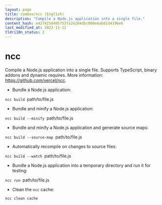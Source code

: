 ```yaml
---
layout: page
title: common/ncc (English)
description: "Compile a Node.js application into a single file."
content_hash: e427425d405753fa2e204dbc008e6ab81d4196e6
last_modified_at: 2023-11-12
tldri18n_status: 2
---
```

# ncc

Compile a Node.js application into a single file.
Supports TypeScript, binary addons and dynamic requires.
More information: <https://github.com/vercel/ncc>.

- Bundle a Node.js application:

`ncc build `<span class="tldr-var badge badge-pill bg-dark-lm bg-white-dm text-white-lm text-dark-dm font-weight-bold">path/to/file.js</span>

- Bundle and minify a Node.js application:

`ncc build --minify `<span class="tldr-var badge badge-pill bg-dark-lm bg-white-dm text-white-lm text-dark-dm font-weight-bold">path/to/file.js</span>

- Bundle and minify a Node.js application and generate source maps:

`ncc build --source-map `<span class="tldr-var badge badge-pill bg-dark-lm bg-white-dm text-white-lm text-dark-dm font-weight-bold">path/to/file.js</span>

- Automatically recompile on changes to source files:

`ncc build --watch `<span class="tldr-var badge badge-pill bg-dark-lm bg-white-dm text-white-lm text-dark-dm font-weight-bold">path/to/file.js</span>

- Bundle a Node.js application into a temporary directory and run it for testing:

`ncc run `<span class="tldr-var badge badge-pill bg-dark-lm bg-white-dm text-white-lm text-dark-dm font-weight-bold">path/to/file.js</span>

- Clean the `ncc` cache:

`ncc clean cache`
